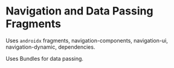 # Navigation and Data Passing Fragments

Uses `androidx` fragments, navigation-components, navigation-ui,
navigation-dynamic, dependencies.

Uses Bundles for data passing.
